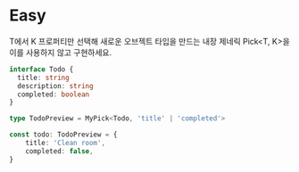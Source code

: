 # Easy

T에서 K 프로퍼티만 선택해 새로운 오브젝트 타입을 만드는 내장 제네릭 Pick<T, K>을 이를 사용하지 않고 구현하세요.

```typescript
interface Todo {
  title: string
  description: string
  completed: boolean
}

type TodoPreview = MyPick<Todo, 'title' | 'completed'>

const todo: TodoPreview = {
    title: 'Clean room',
    completed: false,
}
```

